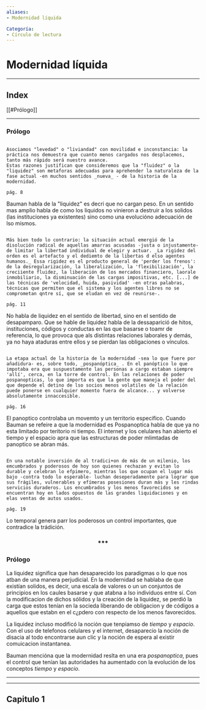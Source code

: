 ```yaml
---
aliases:
- Modernidad líquida

Categoría:
- Círculo de lectura
---
```


# Modernidad líquida
---



## Index

[[#Prólogo]]


---

### Prólogo

```ad-note

Asociamos "levedad" o "liviandad" con movilidad e inconstancia: la práctica nos demuestra que cuanto menos cargados nos desplacemos, tanto más rápido será nuestro avance.
Estas razones justifican que consideremos que la "fluidez" o la "liquidez" son metaforas adecuadas para aprehender la naturaleza de la fase actual -en muchos sentidos _nueva_ - de la historia de la modernidad.

pág. 8

```

Bauman habla de la "liquidez" es decri que no cargan peso. En un sentido mas amplio habla de como los liquidos no vinieron a destruir a los solidos (las instituciones ya existentes) sino como una evolucióno adecuación de lso mismos.

```ad-note

Más bien todo lo contrario: la situación actual emergió de la disolución radical de aquellas amarras acusadas -justa o injustamente- de limitar la libertad individual de elegir y actuar. _La rigidez del orden es el artefacto y el dediemto de la libertas d elso agentes humanos._ Essa rigidez es el producto general de 'perder los frenos': de la desregularización, la liberalización, la 'flexibilización', la creciiente fluidez, la liberación de los mercados financiero, laorale inmobiliario, la disminuación de las cargas impositivas, etc. [...] de las técnicas de 'velocidad, huida, pasividad' -en otras palabras, técnicas que permiten que el sistema y los agentes libres no se comprometan qntre sí, que se eludan en vez de reunirse-.

pág. 11
```

No habla de liquidez en el sentido de libertad, sino en el sentido de desapamparo. Que se hable de liquidez habla de la dessaparició de hitos, instituciones, códigos y conductas en las que basarse o toamr de referencia, lo que provoca que als distintas relaciones laborales y demás, ya no haya ataduras entre ellos y se pierdan las obligaciones o vínculos.

```ad-note

La etapa actual de la historia de la modernidad -sea lo que fuere por añadidura- es, sobre todo, _pospanóptica_ . En el panóptico lo que impotaba era que suspuestamente las personas a cargo estaban siempre 'allí', cerca, en la torre de control. En las relaciones de poder pospanopticas, lo que importa es que la gente que maneja el poder del que depende el detino de lso socios menos volatiles de la relación puede ponerse en cualquier momento fuera de alcance... y volverse absolutamente innaccesible.

pág. 16

```

El panoptico controlaba un movemto y un territorio especifico. Cuando Bauman se refeire a que la modernidad es Pospanoptica habla de que ya no esta limitado por teritorio ni tiempo. El internet y los celulares han abierto el tiempo y el espacio apra que las estructuras de poder mlimtadas de panoptico se abran más.

```ad-note

En una notable inversión de al tradici+on de más de un milenio, los emcumbrados y poderosos de hoy son quienes rechazan y evitan lo durable y celebran lo efpimero, mientras los que ocupan el lugar más bajo -contra todo lo esperable- luchan deseperadamente para lograr que sus frágiles, vulnerables y efímeras posesiones duran más y les rindas servicios duraderos. Los encumbrados y los menos favorecidos se encuentran hoy en lados opuestos de las grandes liquidaciones y en elas ventas de autos usados.

pág. 19

```

Lo temporal genera parr los poderosos un control importantes, que contradice la trádición.

<div align='center'>
<h3> *** </h3>
</div>

### Prólogo

La liquidez significa que han desaparecido los paradigmas o lo que nos atban de una manera perjudicial. En la modernidad se hablaba de que existían solidos, es decir, una escala de valores o un un conjuntos de principios en los caules basarse y que atabna a lso individuos entre sí. Con la modificacion de dichos sólidos y la creación de la liquidez, se perdió la carga que estos tenían en la socieda liberando de obligacion y de códigos a aquellos que estabn en el c¿pdero con respecto de los menos favorecidos. 

La liquidez incluso modificó la noción que tenpiamso de _tiempo_ y _espacio_. Con el uso de telefonos celulares y el internet, desaparecio la noción de disacia al todo encontrarse aun clic y la noción de espera al existir comuicacion instantanea. 

Bauman mencióna que la modernidad reslta en una era _pospanoptica_, pues el control que tenían las autoridades ha aumentado con la evolución de los conceptos _tiempo_ y _espacio_.

---



---

## Capitulo 1